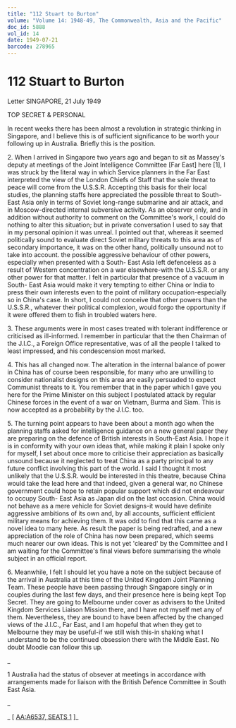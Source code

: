 ```yaml
---
title: "112 Stuart to Burton"
volume: "Volume 14: 1948-49, The Commonwealth, Asia and the Pacific"
doc_id: 5888
vol_id: 14
date: 1949-07-21
barcode: 278965
---
```


# 112 Stuart to Burton

Letter SINGAPORE, 21 July 1949

TOP SECRET &amp; PERSONAL

In recent weeks there has been almost a revolution in strategic thinking in Singapore, and I believe this is of sufficient significance to be worth your following up in Australia. Briefly this is the position.

2\. When I arrived in Singapore two years ago and began to sit as Massey's deputy at meetings of the Joint Intelligence Committee [Far East] here [1], I was struck by the literal way in which Service planners in the Far East interpreted the view of the London Chiefs of Staff that the sole threat to peace will come from the U.S.S.R. Accepting this basis for their local studies, the planning staffs here appreciated the possible threat to South- East Asia only in terms of Soviet long-range submarine and air attack, and in Moscow-directed internal subversive activity. As an observer only, and in addition without authority to comment on the Committee's work, I could do nothing to alter this situation; but in private conversation I used to say that in my personal opinion it was unreal. I pointed out that, whereas it seemed politically sound to evaluate direct Soviet military threats to this area as of secondary importance, it was on the other hand, politically unsound not to take into account. the possible aggressive behaviour of other powers, especially when presented with a South- East Asia left defenceless as a result of Western concentration on a war elsewhere-with the U.S.S.R. or any other power for that matter. I felt in particular that presence of a vacuum in South- East Asia would make it very tempting to either China or India to press their own interests even to the point of military occupation-especially so in China's case. In short, I could not conceive that other powers than the U.S.S.R., whatever their political complexion, would forgo the opportunity if it were offered them to fish in troubled waters here.

3\. These arguments were in most cases treated with tolerant indifference or criticised as ill-informed. I remember in particular that the then Chairman of the J.I.C., a Foreign Office representative, was of all the people I talked to least impressed, and his condescension most marked.

4\. This has all changed now. The alteration in the internal balance of power in China has of course been responsible, for many who are unwilling to consider nationalist designs on this area are easily persuaded to expect Communist threats to it. You remember that in the paper which I gave you here for the Prime Minister on this subject I postulated attack by regular Chinese forces in the event of a war on Vietnam, Burma and Siam. This is now accepted as a probability by the J.I.C. too.

5\. The turning point appears to have been about a month ago when the planning staffs asked for intelligence guidance on a new general paper they are preparing on the defence of British interests in South-East Asia. I hope it is in conformity with your own ideas that, while making it plain I spoke only for myself, I set about once more to criticise their appreciation as basically unsound because it neglected to treat China as a party principal to any future conflict involving this part of the world. I said I thought it most unlikely that the U.S.S.R. would be interested in this theatre, because China would take the lead here and that indeed, given a general war, no Chinese government could hope to retain popular support which did not endeavour to occupy South- East Asia as Japan did on the last occasion. China would not behave as a mere vehicle for Soviet designs-it would have definite aggressive ambitions of its own and, by all accounts, sufficient efficient military means for achieving them. It was odd to find that this came as a novel idea to many here. As result the paper is being redrafted, and a new appreciation of the role of China has now been prepared, which seems much nearer our own ideas. This is not yet 'cleared' by the Committee and I am waiting for the Committee's final views before summarising the whole subject in an official report.

6\. Meanwhile, I felt I should let you have a note on the subject because of the arrival in Australia at this time of the United Kingdom Joint Planning Team. These people have been passing through Singapore singly or in couples during the last few days, and their presence here is being kept Top Secret. They are going to Melbourne under cover as advisers to the United Kingdom Services Liaison Mission there, and I have not myself met any of them. Nevertheless, they are bound to have been affected by the changed views of the J.I.C., Far East, and I am hopeful that when they get to Melbourne they may be useful-if we still wish this-in shaking what I understand to be the continued obsession there with the Middle East. No doubt Moodie can follow this up.

_

1 Australia had the status of obsever at meetings in accordance with arrangements made for liaison with the British Defence Committee in South East Asia.

_

_ [ [AA:A6537, SEATS 1](http://www.naa.gov.au/cgi-bin/Search?O=I&Number=278965) ]_
